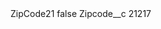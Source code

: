<?xml version="1.0" encoding="UTF-8"?>
<CustomMetadata xmlns="http://soap.sforce.com/2006/04/metadata" xmlns:xsi="http://www.w3.org/2001/XMLSchema-instance" xmlns:xsd="http://www.w3.org/2001/XMLSchema">
    <label>ZipCode21</label>
    <protected>false</protected>
    <values>
        <field>Zipcode__c</field>
        <value xsi:type="xsd:string">21217</value>
    </values>
</CustomMetadata>
